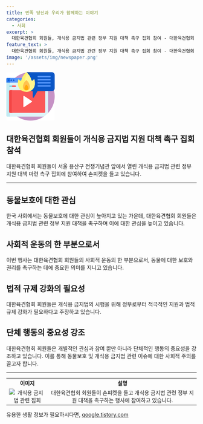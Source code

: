 ```yaml
---
title: 민족 당신과 우리가 함께하는 이야기
categories:
  - 사회
excerpt: >
  대한육견협회 회원들, 개식용 금지법 관련 정부 지원 대책 촉구 집회 참여 - 대한육견협회 회원들이 서울 용산구 전쟁기념관 앞에서 개식용 금지법 관련 정부 지원 대책을 촉구하는 집회를 열었다. 손피켓을 들고 참여한 모습.
feature_text: >
  대한육견협회 회원들, 개식용 금지법 관련 정부 지원 대책 촉구 집회 참여 - 대한육견협회 회원들이 서울 용산구 전쟁기념관 앞에서 개식용 금지법 관련 정부 지원 대책을 촉구하는 집회를 열었다. 손피켓을 들고 참여한 모습.
image: '/assets/img/newspaper.png'
---
```


<p><img src="/assets/img/news.png" alt="rentncar 속보" /></p>

<h2>대한육견협회 회원들이 개식용 금지법 지원 대책 촉구 집회 참석</h2>

<p data-ke-size="size16">대한육견협회 회원들이 서울 용산구 전쟁기념관 앞에서 열린 개식용 금지법 관련 정부 지원 대책 마련 촉구 집회에 참여하여 손피켓을 들고 있습니다.</p>

<hr>

<h2 data-ke-size="size26">동물보호에 대한 관심</h2>

<p data-ke-size="size16">한국 사회에서는 동물보호에 대한 관심이 높아지고 있는 가운데, 대한육견협회 회원들은 개식용 금지법 관련 정부 지원 대책을 촉구하며 이에 대한 관심을 높이고 있습니다.</p>

<h2 data-ke-size="size26">사회적 운동의 한 부분으로서</h2>

<p data-ke-size="size16">이번 행사는 대한육견협회 회원들의 사회적 운동의 한 부분으로서, 동물에 대한 보호와 권리를 촉구하는 데에 중요한 의미를 지니고 있습니다.</p>

<h2 data-ke-size="size26">법적 규제 강화의 필요성</h2>

<p data-ke-size="size16">대한육견협회 회원들은 개식용 금지법의 시행을 위해 정부로부터 적극적인 지원과 법적 규제 강화가 필요하다고 주장하고 있습니다.</p>

<h2 data-ke-size="size26">단체 행동의 중요성 강조</h2>

<p data-ke-size="size16">대한육견협회 회원들은 개별적인 관심과 참여 뿐만 아니라 단체적인 행동의 중요성을 강조하고 있습니다. 이를 통해 동물보호 및 개식용 금지법 관련 이슈에 대한 사회적 주의를 끌고자 합니다.</p>

<hr>

<table>
  <tr>
    <td style="text-align: center; height: 17px;"><b>이미지</b></td>
    <td style="text-align: center; height: 17px;"><b>설명</b></td>
  </tr>
  <tr>
    <td style="text-align: center; height: 17px;"><img src="이미지 링크" alt="개식용 금지법 관련 집회" width="300"></td>
    <td style="text-align: center; height: 17px;">대한육견협회 회원들이 손피켓을 들고 개식용 금지법 관련 정부 지원 대책을 촉구하는 행사에 참여하고 있습니다.</td>
  </tr>
</table>
유용한 생활 정보가 필요하시다면, <a href="https://qoogle.tistory.com" rel="dofollow">qoogle.tistory.com</a>



